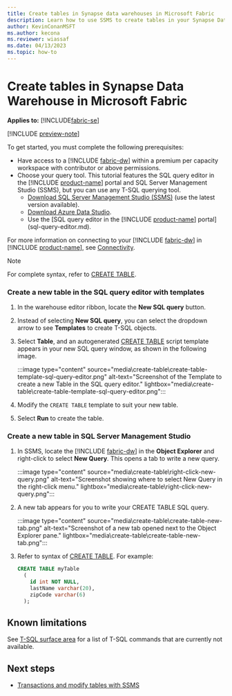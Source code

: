 ```yaml
---
title: Create tables in Synapse data warehouses in Microsoft Fabric
description: Learn how to use SSMS to create tables in your Synapse Data Warehouse in Microsoft Fabric.
author: KevinConanMSFT
ms.author: kecona
ms.reviewer: wiassaf
ms.date: 04/13/2023
ms.topic: how-to
---
```


# Create tables in Synapse Data Warehouse in Microsoft Fabric

**Applies to:** [!INCLUDE[fabric-se](includes/applies-to-version/fabric-dw.md)]

[!INCLUDE [preview-note](../includes/preview-note.md)]

To get started, you must complete the following prerequisites:

- Have access to a [!INCLUDE [fabric-dw](includes/fabric-dw.md)] within a premium per capacity workspace with contributor or above permissions.
- Choose your query tool. This tutorial features the SQL query editor in the [!INCLUDE [product-name](../includes/product-name.md)] portal and SQL Server Management Studio (SSMS), but you can use any T-SQL querying tool.
    - [Download SQL Server Management Studio (SSMS)](/sql/ssms/download-sql-server-management-studio-ssms) (use the latest version available).
    - [Download Azure Data Studio](https://aka.ms/azuredatastudio).
    - Use the [SQL query editor in the [!INCLUDE [product-name](../includes/product-name.md)] portal](sql-query-editor.md).

For more information on connecting to your [!INCLUDE [fabric-dw](includes/fabric-dw.md)] in [!INCLUDE [product-name](../includes/product-name.md)], see [Connectivity](connectivity.md). 

> [!NOTE]
> For complete syntax, refer to [CREATE TABLE](/sql/t-sql/statements/create-table-azure-sql-data-warehouse?view=fabric&preserve-view=true).

### Create a new table in the SQL query editor with templates

1. In the warehouse editor ribbon, locate the **New SQL query** button. 
1. Instead of selecting **New SQL query**, you can select the dropdown arrow to see **Templates** to create T-SQL objects. 
1. Select **Table**, and an autogenerated [CREATE TABLE](/sql/t-sql/statements/create-table-azure-sql-data-warehouse?view=fabric&preserve-view=true) script template appears in your new SQL query window, as shown in the following image.

    :::image type="content" source="media\create-table\create-table-template-sql-query-editor.png" alt-text="Screenshot of the Template to create a new Table in the SQL query editor." lightbox="media\create-table\create-table-template-sql-query-editor.png":::

1. Modify the `CREATE TABLE` template to suit your new table.
1. Select **Run** to create the table.

### Create a new table in SQL Server Management Studio

1. In SSMS, locate the [!INCLUDE [fabric-dw](includes/fabric-dw.md)] in the **Object Explorer** and right-click to select **New Query**. This opens a tab to write a new query.

   :::image type="content" source="media\create-table\right-click-new-query.png" alt-text="Screenshot showing where to select New Query in the right-click menu." lightbox="media\create-table\right-click-new-query.png":::

1. A new tab appears for you to write your CREATE TABLE SQL query.

   :::image type="content" source="media\create-table\create-table-new-tab.png" alt-text="Screenshot of a new tab opened next to the Object Explorer pane." lightbox="media\create-table\create-table-new-tab.png":::

1. Refer to syntax of [CREATE TABLE](/sql/t-sql/statements/create-table-azure-sql-data-warehouse?view=fabric&preserve-view=true). For example:

    ```sql
    CREATE TABLE myTable
      (  
        id int NOT NULL,  
        lastName varchar(20),  
        zipCode varchar(6)  
      );  
    ```

## Known limitations

See [T-SQL surface area](warehouse.md#t-sql-surface-area) for a list of T-SQL commands that are currently not available.

## Next steps

- [Transactions and modify tables with SSMS](transactions.md)
